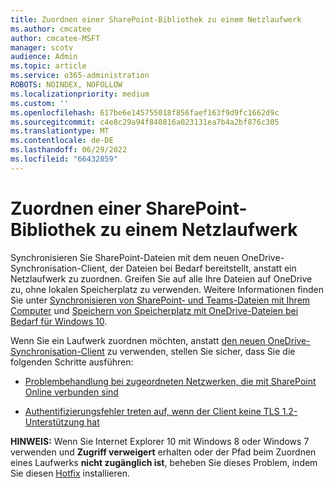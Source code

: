 ```yaml
---
title: Zuordnen einer SharePoint-Bibliothek zu einem Netzlaufwerk
ms.author: cmcatee
author: cmcatee-MSFT
manager: scotv
audience: Admin
ms.topic: article
ms.service: o365-administration
ROBOTS: NOINDEX, NOFOLLOW
ms.localizationpriority: medium
ms.custom: ''
ms.openlocfilehash: 617be6e145755018f856faef163f9d9fc1662d9c
ms.sourcegitcommit: c4e8c29a94f840816a023131ea7b4a2bf876c305
ms.translationtype: MT
ms.contentlocale: de-DE
ms.lasthandoff: 06/29/2022
ms.locfileid: "66432859"
---
```

# <a name="map-a-sharepoint-library-to-a-network-drive"></a>Zuordnen einer SharePoint-Bibliothek zu einem Netzlaufwerk

Synchronisieren Sie SharePoint-Dateien mit dem neuen OneDrive-Synchronisation-Client, der Dateien bei Bedarf bereitstellt, anstatt ein Netzlaufwerk zu zuordnen. Greifen Sie auf alle Ihre Dateien auf OneDrive zu, ohne lokalen Speicherplatz zu verwenden. Weitere Informationen finden Sie unter [Synchronisieren von SharePoint- und Teams-Dateien mit Ihrem Computer](https://support.microsoft.com/office/sync-sharepoint-and-teams-files-with-your-computer-6de9ede8-5b6e-4503-80b2-6190f3354a88) und [Speichern von Speicherplatz mit OneDrive-Dateien bei Bedarf für Windows 10](https://support.microsoft.com/office/save-disk-space-with-onedrive-files-on-demand-for-windows-10-0e6860d3-d9f3-4971-b321-7092438fb38e).

Wenn Sie ein Laufwerk zuordnen möchten, anstatt [den neuen OneDrive-Synchronisation-Client](https://support.microsoft.com/office/sync-sharepoint-and-teams-files-with-your-computer-6de9ede8-5b6e-4503-80b2-6190f3354a88) zu verwenden, stellen Sie sicher, dass Sie die folgenden Schritte ausführen:

- [Problembehandlung bei zugeordneten Netzwerken, die mit SharePoint Online verbunden sind](https://docs.microsoft.com/sharepoint/support/administration/troubleshoot-mapped-network-drives)

- [Authentifizierungsfehler treten auf, wenn der Client keine TLS 1.2-Unterstützung hat](https://docs.microsoft.com/sharepoint/troubleshoot/administration/authentication-errors-tls12-support#network-drive-mapped-to-a-sharepoint-library)  

**HINWEIS:** Wenn Sie Internet Explorer 10 mit Windows 8 oder Windows 7 verwenden und **Zugriff verweigert** erhalten oder der Pfad beim Zuordnen eines Laufwerks **nicht zugänglich ist**, beheben Sie dieses Problem, indem Sie diesen [Hotfix](https://support.microsoft.com/topic/error-when-you-open-a-sharepoint-document-library-in-windows-explorer-or-map-a-network-drive-to-the-library-after-you-install-internet-explorer-10-96e640ba-059f-9b09-bb91-2a0319ee8b1d) installieren.